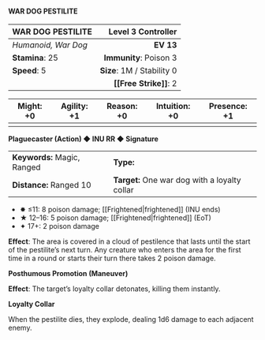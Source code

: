 #### WAR DOG PESTILITE

| WAR DOG PESTILITE   |     **Level 3 Controller** |
| :------------------ | -------------------------: |
| *Humanoid, War Dog* |                  **EV 13** |
| **Stamina**: 25     |     **Immunity**: Poison 3 |
| **Speed**: 5        | **Size**: 1M / Stability 0 |
|                     |         **[[Free Strike]]**: 2 |

| **Might**: +0 | **Agility**: +1 | **Reason**: +0 | **Intuition**: +0 | **Presence**: +1 |
| ------------- | --------------- | -------------- | ----------------- | ---------------- |
|               |                 |                |                   |                  |

**Plaguecaster (Action) ◆ INU RR ◆ Signature**

|                             |                                               |
| :-------------------------- | :-------------------------------------------- |
| **Keywords:** Magic, Ranged | **Type:**                                     |
| **Distance:** Ranged 10     | **Target:** One war dog with a loyalty collar |

- ✸ ≤11: 8 poison damage; [[Frightened\|frightened]] (INU ends)
- ★ 12–16: 5 poison damage; [[Frightened\|frightened]] (EoT)
- ✦ 17+: 2 poison damage

**Effect**: The area is covered in a cloud of pestilence that lasts until the start of the pestilite’s next turn. Any creature who enters the area for the first time in a round or starts their turn there takes 2 poison damage.

**Posthumous Promotion (Maneuver)**

**Effect**: The target’s loyalty collar detonates, killing them instantly.

**Loyalty Collar**

When the pestilite dies, they explode, dealing 1d6 damage to each adjacent enemy.
